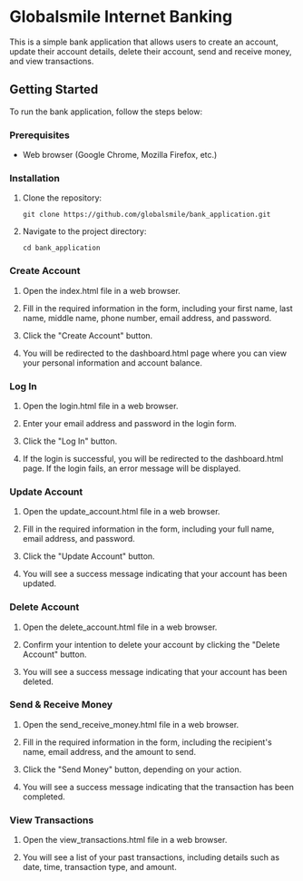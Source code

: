 # Globalsmile Internet Banking

This is a simple bank application that allows users to create an account, update their account details, delete their account, send and receive money, and view transactions.

## Getting Started

To run the bank application, follow the steps below:

### Prerequisites

- Web browser (Google Chrome, Mozilla Firefox, etc.)

### Installation

1. Clone the repository:

   ```shell
   git clone https://github.com/globalsmile/bank_application.git
   ```

2. Navigate to the project directory:
   ```shell
   cd bank_application
   ```

### Create Account

1. Open the index.html file in a web browser.

2. Fill in the required information in the form, including your first name, last name, middle name, phone number, email address, and password.

3. Click the "Create Account" button.

4. You will be redirected to the dashboard.html page where you can view your personal information and account balance.

### Log In

1. Open the login.html file in a web browser.

2. Enter your email address and password in the login form.

3. Click the "Log In" button.

4. If the login is successful, you will be redirected to the dashboard.html page. If the login fails, an error message will be displayed.

### Update Account

1. Open the update_account.html file in a web browser.

2. Fill in the required information in the form, including your full name, email address, and password.

3. Click the "Update Account" button.

4. You will see a success message indicating that your account has been updated.

### Delete Account

1. Open the delete_account.html file in a web browser.

2. Confirm your intention to delete your account by clicking the "Delete Account" button.

3. You will see a success message indicating that your account has been deleted.

### Send & Receive Money

1. Open the send_receive_money.html file in a web browser.

2. Fill in the required information in the form, including the recipient's name, email address, and the amount to send.

3. Click the "Send Money" button, depending on your action.

4. You will see a success message indicating that the transaction has been completed.

### View Transactions

1. Open the view_transactions.html file in a web browser.

2. You will see a list of your past transactions, including details such as date, time, transaction type, and amount.

